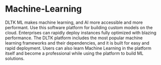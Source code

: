 # Machine-Learning

DLTK ML makes machine learning, and AI more accessible and more performant. Use this software platform for building custom models on the cloud. Enterprises can rapidly deploy instances fully optimized with blazing performance. The DLTK platform includes the most popular machine learning frameworks and their dependencies, and it is built for easy and rapid deployment. Users can also learn Machine Learning in the platform itself and become a professional while using the platform to build ML solutions.
